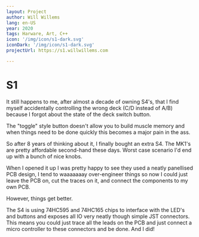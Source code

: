 ```yaml
---
layout: Project
author: Will Willems
lang: en-US
year: 2020
tags: Harware, Art, C++
icon: '/img/icon/s1-dark.svg'
iconDark: '/img/icon/s1-dark.svg'
projectUrl: https://s1.willwillems.com

---
```


# S1

It still happens to me, after almost a decade of owning S4's, that I find myself accidentally controlling the wrong deck (C/D instead of A/B) because I forgot about the state of the deck switch button.

The "toggle" style button doesn't allow you to build muscle memory and when things need to be done quickly this becomes a major pain in the ass.

So after 8 years of thinking about it, I finally bought an extra S4. The MK1's are pretty affordable second-hand these days. Worst case scenario I'd end up with a bunch of nice knobs.

When I opened it up I was pretty happy to see they used a neatly panellised PCB design, I tend to waaaaaaay over-engineer things so now I could just leave the PCB on, cut the traces on it, and connect the components to my own PCB.

However, things get better.

The S4 is using 74HC595 and 74HC165 chips to interface with the LED's and buttons and exposes all IO very neatly though simple JST connectors. This means you could just trace all the leads on the PCB and just connect a micro controller to these connectors and be done. And I did!
